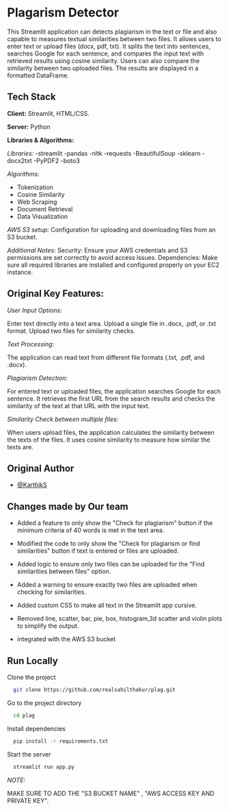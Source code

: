 # Plagarism Detector

This Streamlit application can detects plagiarism in the text or file and also capable to measures textual similarities between two files. It allows users to enter text or upload files (docx, pdf, txt). It splits the text into sentences, searches Google for each sentence, and compares the input text with retrieved results using cosine similarity. Users can also compare the similarity between two uploaded files. The results are displayed in a formatted DataFrame.


## Tech Stack

**Client:** Streamlit, HTML/CSS.

**Server:** Python

**Libraries & Algorithms:** 

*Libraries:*
-streamlit
-pandas 
-nltk 
-requests 
-BeautifulSoup 
-sklearn 
-docx2txt
-PyPDF2
-boto3

  
*Algorithms:*
- Tokenization
- Cosine Similarity
- Web Scraping
- Document Retrieval
- Data Visualization


*AWS S3 setup:*
Configuration for uploading and downloading files from an S3 bucket.


*Additional Notes:*
Security: Ensure your AWS credentials and S3 permissions are set correctly to avoid access issues.
Dependencies: Make sure all required libraries are installed and configured properly on your EC2 instance.



## Original Key Features:

*User Input Options:*

Enter text directly into a text area.
Upload a single file in .docx, .pdf, or .txt format.
Upload two files for similarity checks.

*Text Processing:*

The application can read text from different file formats (.txt, .pdf, and .docx).

*Plagiarism Detection:*

For entered text or uploaded files, the application searches Google for each sentence.
It retrieves the first URL from the search results and checks the similarity of the text at that URL with the input text.

*Similarity Check between multiple files:*

When users upload files, the application calculates the similarity between the texts of the files.
It uses cosine similarity to measure how similar the texts are.

## Original Author
- [@KarthikS](https://www.github.com/Karthik-02)


## Changes made by Our team

- Added a feature to only show the "Check for plagiarism" button if the minimum criteria of 40 words is met in the text area.

- Modified the code to only show the "Check for plagiarism or find similarities" button if text is entered or files are uploaded.

- Added logic to ensure only two files can be uploaded for the "Find similarities between files" option.

- Added a warning to ensure exactly two files are uploaded when checking for similarities.

- Added custom CSS to make all text in the Streamlit app cursive.

- Removed line, scatter, bar, pie, box, histogram,3d scatter and violin plots to simplify the output.
  
- integrated with the AWS S3 bucket 


## Run Locally

Clone the project

```bash
  git clone https://github.com/realsahilthakur/plag.git
```

Go to the project directory

```bash
  cd plag
```

Install dependencies

```bash
  pip install -r requirements.txt
```


Start the server

```bash
  streamlit run app.py
```


*NOTE:*

MAKE SURE TO ADD THE "S3 BUCKET NAME" , "AWS ACCESS KEY AND PRIVATE KEY".

